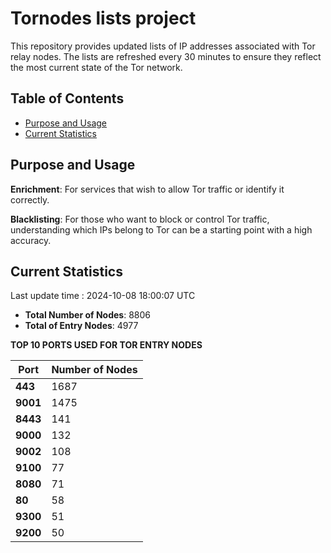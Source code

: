# Tornodes lists project

This repository provides updated lists of IP addresses associated with Tor relay nodes. The lists are refreshed every 30 minutes to ensure they reflect the most current state of the Tor network.

## Table of Contents

- [Purpose and Usage](#purpose-and-usage)
- [Current Statistics](#current-statistics)


## Purpose and Usage

**Enrichment**: For services that wish to allow Tor traffic or identify it correctly.

**Blacklisting**: For those who want to block or control Tor traffic, understanding which IPs belong to Tor can be a starting point with a high accuracy.

## Current Statistics

Last update time : 2024-10-08 18:00:07 UTC

- **Total Number of Nodes**: 8806
- **Total of Entry Nodes**: 4977

**TOP 10 PORTS USED FOR TOR ENTRY NODES**

| **Port** | **Number of Nodes** |
|------|-----------------|
| **443**   | 1687  |
| **9001**   | 1475  |
| **8443**   | 141  |
| **9000**   | 132  |
| **9002**   | 108  |
| **9100**   | 77  |
| **8080**   | 71  |
| **80**   | 58  |
| **9300**   | 51  |
| **9200**   | 50  |

